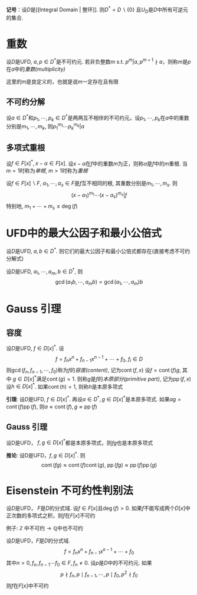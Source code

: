 **记号**：设$D$是[[Integral Domain | 整环]]. 则$D^* = D \backslash \{0\}$ 且$U_D$是$D$中所有可逆元的集合.
# 重数
设$D$是UFD, $a, p \in D^*$是不可约元. 若非负整数$m \text{ s.t. } p^m | a , p^{m + 1} \nmid a$，则称$m$是$p$在$a$中的*重数(multiplicity)*

这里的$m$是良定义的，也就是说$m$一定存在且有限

## 不可约分解
设$a \in D^*$和$p_1, \cdots, p_k \in D^*$是两两互不相伴的不可约元，设$p_1, \cdots, p_k$在$a$中的重数分别是$m_1, \cdots, m_k$, 则$p_1^{m_1} \cdots p_k^{m_k} | a$

## 多项式重根
设$f \in F[x]^*, x - \alpha \in F[x]$. 设$x - \alpha$在$f$中的重数$m$为正，则称$\alpha$是$f$中的$m$重根. 当$m = 1$时称为*单根*, $m > 1$时称为*重根*

设$f \in F[x] \backslash F$, $\alpha_1, \cdots, \alpha_s \in F$是$f$互不相同的根, 其重数分别是$m_1, \cdots, m_s$. 则
$$
(x - \alpha_1)^{m_1} \cdots (x - \alpha_s)^{m_s} | f
$$
特别地, $m_1 + \cdots + m_s \le \operatorname{deg} (f)$

# UFD中的最大公因子和最小公倍式
设$D$是UFD, $a, b \in D^*$. 则它们的最大公因子和最小公倍式都存在(直接考虑不可约分解式)

设$D$是UFD, $a_1, \cdots, a_m, b \in D^*$, 则
$$
\gcd(a_1b, \cdots, a_mb) = \gcd(a_1, \cdots, a_m)b
$$
# Gauss 引理
## 容度
设$D$是UFD, $f \in D[x]^*$. 设
$$
f =f_n x^n + f_{n - 1}x^{n - 1} + \cdots + f_0, \; f_i \in D
$$
则$\gcd(f_n, f_{n -1}, \cdots, f_0)$称为$f$的*容度(content)*, 记为$\operatorname{cont}(f, x)$
设$f = \operatorname{cont}(f) g$, 其中 $g \in D[x]^*$满足$\operatorname{cont}(g) = 1$. 则称$g$是$f$的*本原部分(primitive part)*, 记为$\operatorname{pp}(f, x)$
设$h \in D[x]^*$. 如果$\operatorname{cont}(h) = 1$, 则称$h$是本原多项式

**引理**: 设$D$是UFD, $f \in D[x]^*$. 再设$a \in D^*, g \in D[x]^*$是本原多项式. 如果$ag = \operatorname{cont}(f)\operatorname{pp}(f)$, 则$a \approx \operatorname{cont}(f), g \approx \operatorname{pp}(f)$
## Gauss 引理
设D是UFD， $f, g \in D[x]^*$都是本原多项式，则$fg$也是本原多项式

**推论**: 设D是UFD，$f,g \in D[x]^*$. 则
$$
\operatorname{cont} (fg) \approx \operatorname{cont}(f) \operatorname{cont} (g), \; \operatorname{pp}(fg) \approx \operatorname{pp}(f) \operatorname{pp} (g)
$$

# Eisenstein 不可约性判别法
设$D$是UFD， $F$是$D$的分式域. 设$f \in F[x]$且$\operatorname{deg}(f) > 0$. 如果$f$不能写成两个$D[x]$中正次数的多项式之积，则$f$在$F[x]$不可约

例子: $\mathbb{Z}$ 中不可约$\to \mathbb{Q}$中也不可约

设$D$是UFD，$F$是$D$的分式域. 
$$
f =f_n x^n + f_{n - 1}x^{n - 1} + \cdots + f_0
$$
其中$n > 0, f_n, f_{n - 1} \cdots f_0 \in F, f_n \neq 0$. 设$p$是$D$中的不可约元. 如果
$$
p \nmid f_n, p \mid f_{n - 1}, \cdots, p \mid f_0, p^2 \nmid f_0
$$
则$f$在$F[x]$中不可约


